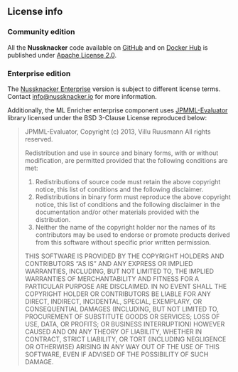 ## License info

### Community edition

All the **Nussknacker** code available on [GitHub](https://github.com/TouK/nussknacker) and on [Docker Hub](https://hub.docker.com/r/touk/nussknacker) is published under [Apache License 2.0](http://www.apache.org/licenses/LICENSE-2.0).


### Enterprise edition

The [Nussknacker Enterprise](./about/NussknackerEnterprise.md) version is subject to different license terms. Contact info@nussknacker.io for more information. 

Additionally, the ML Enricher enterprise component uses [JPMML-Evaluator](https://github.com/jpmml/jpmml-evaluator) library licensed under the BSD 3-Clause License reproduced below:

> JPMML-Evaluator, Copyright (c) 2013, Villu Ruusmann All rights reserved.
>
> Redistribution and use in source and binary forms, with or without modification, are permitted provided that the following conditions are met:
> 1. Redistributions of source code must retain the above copyright notice, this list of conditions and the following disclaimer.
> 2. Redistributions in binary form must reproduce the above copyright notice, this list of conditions and the following disclaimer in the documentation and/or other materials provided with the distribution.
> 3. Neither the name of the copyright holder nor the names of its contributors may be used to endorse or promote products derived from this software without specific prior written permission.
>
> THIS SOFTWARE IS PROVIDED BY THE COPYRIGHT HOLDERS AND CONTRIBUTORS “AS IS” AND ANY EXPRESS OR IMPLIED WARRANTIES, INCLUDING, BUT  NOT LIMITED TO, THE IMPLIED WARRANTIES OF MERCHANTABILITY AND FITNESS FOR A PARTICULAR PURPOSE ARE DISCLAIMED. IN NO EVENT SHALL THE COPYRIGHT HOLDER OR CONTRIBUTORS BE LIABLE FOR ANY DIRECT, INDIRECT, INCIDENTAL, SPECIAL, EXEMPLARY, OR CONSEQUENTIAL DAMAGES (INCLUDING, BUT NOT LIMITED TO, PROCUREMENT OF SUBSTITUTE GOODS OR SERVICES; LOSS OF USE, DATA, OR PROFITS; OR BUSINESS INTERRUPTION) HOWEVER CAUSED AND ON ANY THEORY OF LIABILITY, WHETHER IN CONTRACT, STRICT LIABILITY, OR TORT (INCLUDING NEGLIGENCE OR OTHERWISE) ARISING IN ANY WAY OUT OF THE USE OF THIS SOFTWARE, EVEN IF ADVISED OF THE POSSIBILITY OF SUCH DAMAGE.
